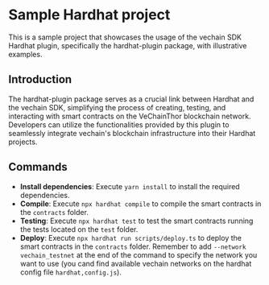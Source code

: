 # Sample Hardhat project

This is a sample project that showcases the usage of the vechain SDK Hardhat plugin, specifically the hardhat-plugin package, with illustrative examples.

## Introduction

The hardhat-plugin package serves as a crucial link between Hardhat and the vechain SDK, simplifying the process of creating, testing, and interacting with smart contracts on the VeChainThor blockchain network. Developers can utilize the functionalities provided by this plugin to seamlessly integrate vechain's blockchain infrastructure into their Hardhat projects.

## Commands

- **Install dependencies**: Execute `yarn install` to install the required dependencies.
- **Compile**: Execute `npx hardhat compile` to compile the smart contracts in the `contracts` folder.
- **Testing**: Execute `npx hardhat test` to test the smart contracts running the tests located on the `test` folder.
- **Deploy**: Execute `npx hardhat run scripts/deploy.ts` to deploy the smart contracts in the `contracts` folder. Remember to add `--network vechain_testnet` at the end of the command to specify the network you want to use (you cand find available vechain networks on the hardhat config file `hardhat,config.js`).